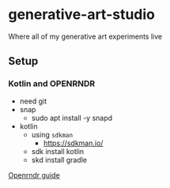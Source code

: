 # generative-art-studio
Where all of my generative art experiments live

## Setup

### Kotlin and OPENRNDR

- need git
- snap
  - sudo apt install -y snapd
- kotlin 
  - using `sdkman`
    - https://sdkman.io/
  - sdk install kotlin
  - skd install gradle


[Openrndr guide](https://guide.openrndr.org/#/02_Getting_Started_with_OPENRNDR/C00_SetupYourFirstProgram)

